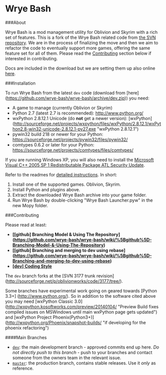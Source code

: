 Wrye Bash
=========
###About

Wrye Bash is a mod management utility for Oblivion and Skyrim with a rich set
 of features. This is a fork of the Wrye Bash related code from
 [the SVN repository](http://sourceforge.net/p/oblivionworks/code/HEAD/tree/).
 We are in the process of finalizing the move and then we aim to refactor the
 code to eventually support more games, offering the same feature set for all of
 them. Please read the [Contributing](#contributing) section below if interested in
 contributing.

Docs are included in the download but we are setting them up also online
 [here][2].

###Installation

To run Wrye Bash from the latest `dev` code (download from [here]
(https://github.com/wrye-bash/wrye-bash/archive/dev.zip)) you need:

* A game to manage (currently Oblivion or Skyrim)
* Python 2.7 (latest 2.7 is recommended): http://www.python.org/
* wxPython 2.8.12.1 Unicode (do **not** get a newer version): [wxPython]
(http://sourceforge.net/projects/wxpython/files/wxPython/2.8.12.1/wxPython2.8-win32-unicode-2.8.12.1-py27.exe
 "wxPython 2.8.12.1")
* pywin32 build 218 or newer for your Python:
 https://sourceforge.net/projects/pywin32/files/pywin32/
* comtypes 0.6.2 or later for your Python:
 https://sourceforge.net/projects/comtypes/files/comtypes/

If you are running Windows XP, you will also need to install the [Microsoft Visual C++ 2005 SP 1 Redistributable Package ATL Security Update](http://www.microsoft.com/download/en/details.aspx?id=14431).

Refer to the readmes for [detailed instructions][1]. In short:

1. Install one of the supported games. Oblivion, Skyrim.
2. Install Python and plugins above.
3. Extract the downloaded Wrye Bash archive into your game folder.
4. Run Wrye Bash by double-clicking "Wrye Bash Launcher.pyw" in the new Mopy
 folder.

###Contributing

Please read at least:

* **[[github] Branching Model & Using The Repository] (https://github.com/wrye-bash/wrye-bash/wiki/%5Bgithub%5D-Branching-Model-&-Using-The-Repository)**
* **[[github] Branching and merging to dev using rebase] (https://github.com/wrye-bash/wrye-bash/wiki/%5Bgithub%5D-Branching-and-merging-to-dev-using-rebase)**
* **[[dev] Coding Style](https://github.com/wrye-bash/wrye-bash/wiki/%5Bdev%5D-Coding-Style)**

The `dev` branch forks at the [SVN 3177 trunk revision]
(http://sourceforge.net/p/oblivionworks/code/3177/tree/).

Some branches have experimental work going on geared towards [Python 3.3+]
(http://www.python.org/).
 So in addition to the software cited above you may need [wxPython Classic 3.0]
 (http://wxpython.kosoftworks.com/preview/20140104/
 "Preview Build fixes compiled issues on MSWindows until main wxPython page
 gets updated") and [wxPython Project Phoenix(Python3+)]
 (http://wxpython.org/Phoenix/snapshot-builds/
 "if developing for the phoenix refactoring")

####Main Branches

- [`dev`](https://github.com/wrye-bash/wrye-bash/tree/dev): the main development
 branch - approved commits end up here. _Do not directly push to this branch_ -
 push to your branches and contact someone from the owners team in the relevant
 issue.
- [`master`](https://github.com/wrye-bash/wrye-bash/tree/master): the production
 branch, contains stable releases. Use it _only_ as reference.


[1]: http://wrye-bash.github.io/docs/Wrye%20Bash%20General%20Readme.html#install
[2]: https://github.com/wrye-bash/wrye-bash.github.io
